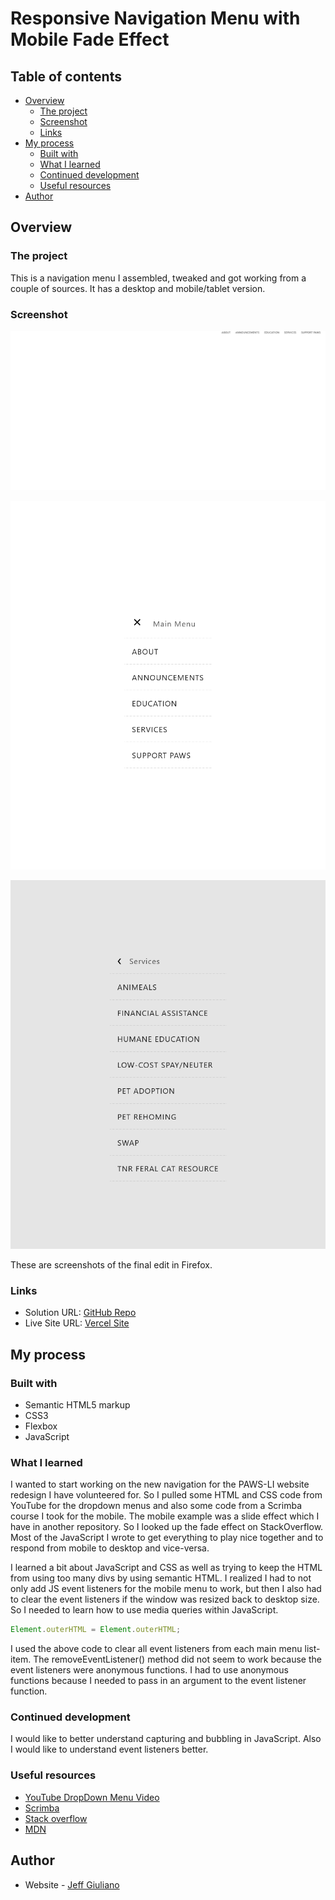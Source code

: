 # Responsive Navigation Menu with Mobile Fade Effect

## Table of contents

- [Overview](#overview)
  - [The project](#the-project)
  - [Screenshot](#screenshot)
  - [Links](#links)
- [My process](#my-process)
  - [Built with](#built-with)
  - [What I learned](#what-i-learned)
  - [Continued development](#continued-development)
  - [Useful resources](#useful-resources)
- [Author](#author)

## Overview

### The project

This is a navigation menu I assembled, tweaked and got working from a couple of sources. It has a desktop and mobile/tablet version.

### Screenshot

![](./Screenshot-1.png)

![](./Screenshot-2.png)

![](./Screenshot-3.png)

These are screenshots of the final edit in Firefox.

### Links

- Solution URL: [GitHub Repo](https://github.com/jgiuliano8/Responsive-nav-fade-effect)
- Live Site URL: [Vercel Site](http://responsive-nav-fade-effect.vercel.app/)

## My process

### Built with

- Semantic HTML5 markup
- CSS3
- Flexbox
- JavaScript

### What I learned

I wanted to start working on the new navigation for
the PAWS-LI website redesign I have volunteered for.
So I pulled some HTML and CSS code from YouTube for
the dropdown menus and also some code from a Scrimba
course I took for the mobile. The mobile example was
a slide effect which I have in another repository. So
I looked up the fade effect on StackOverflow. Most of
the JavaScript I wrote to get everything to play nice
together and to respond from mobile to desktop and
vice-versa.

I learned a bit about JavaScript and CSS as well as
trying to keep the HTML from using too many divs by
using semantic HTML. I realized I had to not only
add JS event listeners for the mobile menu to work,
but then I also had to clear the event listeners
if the window was resized back to desktop size. So I
needed to learn how to use media queries within
JavaScript.

```javascript
Element.outerHTML = Element.outerHTML;
```

I used the above code to clear all event listeners
from each main menu list-item. The removeEventListener()
method did not seem to work because the event listeners
were anonymous functions. I had to use anonymous
functions because I needed to pass in an argument to
the event listener function.

### Continued development

I would like to better understand capturing and
bubbling in JavaScript. Also I would like to understand
event listeners better.

### Useful resources

- [YouTube DropDown Menu Video](https://www.youtube.com/watch?v=wHFflWvii3M&t=778s)
- [Scrimba](https://scrimba.com/)
- [Stack overflow](https://stackoverflow.com/)
- [MDN](https://developer.mozilla.org/en-US/)

## Author

- Website - [Jeff Giuliano](https://github.com/jgiuliano8)
